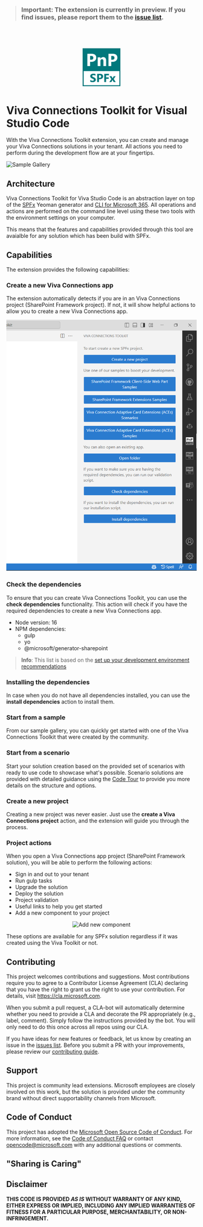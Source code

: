 > ### Important: The extension is currently in preview. If you find issues, please report them to the [issue list](https://github.com/pnp/vscode-viva/issues).

<br />

<h1 align="center">
  <img alt="Viva Connections Toolkit" src="./assets/logo.png" width="100px" />
</h1>

# Viva Connections Toolkit for Visual Studio Code

With the Viva Connections Toolkit extension, you can create and manage your Viva Connections solutions in your tenant. All actions you need to perform during the development flow are at your fingertips.

![Sample Gallery](./assets/images/sample-gallery.png)

## Architecture

Viva Connections Toolkit for Viva Studio Code is an abstraction layer on top of the [SPFx](https://aka.ms/spfx) Yeoman generator and [CLI for Microsoft 365](https://pnp.github.io/cli-microsoft365/). All operations and actions are performed on the command line level using these two tools with the environment settings on your computer.

This means that the features and capabilities provided through this tool are avaialble for any solution which has been build with SPFx.
 
## Capabilities

The extension provides the following capabilities:

### Create a new Viva Connections app

The extension automatically detects if you are in an Viva Connections project (SharePoint Framework project). If not, it will show helpful actions to allow you to create a new Viva Connections app.

![Welcome experience](./assets/images/welcome-experience.png)

### Check the dependencies

To ensure that you can create Viva Connections Toolkit, you can use the **check dependencies** functionality. This action will check if you have the required dependencies to create a new Viva Connections app.

- Node version: 16
- NPM dependencies:
  - gulp
  - yo
  - @microsoft/generator-sharepoint

> **Info**: This list is based on the [set up your development environment recommendations](https://docs.microsoft.com/en-us/sharepoint/dev/spfx/set-up-your-development-environment)

### Installing the dependencies

In case when you do not have all dependencies installed, you can use the **install dependencies** action to install them.

### Start from a sample

From our sample gallery, you can quickly get started with one of the Viva Connections Toolkit that were created by the community.

### Start from a scenario

Start your solution creation based on the provided set of scenarios with ready to use code to showcase what's possible. Scenario solutions are provided with detailed guidance using the [Code Tour](https://aka.ms/codetour) to provide you more details on the structure and options.

### Create a new project

Creating a new project was never easier. Just use the **create a Viva Connections project** action, and the extension will guide you through the process.

### Project actions

When you open a Viva Connections app project (SharePoint Framework solution), you will be able to perform the following actions:

- Sign in and out to your tenant
- Run gulp tasks
- Upgrade the solution
- Deploy the solution
- Project validation
- Useful links to help you get started
- Add a new component to your project

<p align="center">
  <img alt="Add new component" src="./assets/images/new-component.png" />
</p>

These options are available for any SPFx solution regardless if it was created using the Viva Toolkit or not.

## Contributing

This project welcomes contributions and suggestions. Most contributions require you to agree to a Contributor License Agreement (CLA) declaring that you have the right to grant us the right to use your contribution. For details, visit https://cla.microsoft.com.

When you submit a pull request, a CLA-bot will automatically determine whether you need to provide a CLA and decorate the PR appropriately (e.g., label, comment). Simply follow the instructions provided by the bot. You will only need to do this once across all repos using our CLA.

If you have ideas for new features or feedback, let us know by creating an issue in the [issues list](https://github.com/pnp/vscode-viva/issues). Before you submit a PR with your improvements, please review our [contributing guide](./contributing.md).

## Support

This project is community lead extensions. Microsoft employees are closely involved on this work, but the solution is provided under the community brand without direct supportability channels from Microsoft.

## Code of Conduct

This project has adopted the [Microsoft Open Source Code of Conduct](https://opensource.microsoft.com/codeofconduct/).
For more information, see the [Code of Conduct FAQ](https://opensource.microsoft.com/codeofconduct/faq/) or contact [opencode@microsoft.com](mailto:opencode@microsoft.com) with any additional questions or comments.

## "Sharing is Caring"

## Disclaimer

**THIS CODE IS PROVIDED *AS IS* WITHOUT WARRANTY OF ANY KIND, EITHER EXPRESS OR IMPLIED, INCLUDING ANY IMPLIED WARRANTIES OF FITNESS FOR A PARTICULAR PURPOSE, MERCHANTABILITY, OR NON-INFRINGEMENT.**
